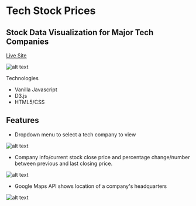# Tech Stock Prices

## Stock Data Visualization for Major Tech Companies
[Live Site](https://stantraub.github.io/Tech-Stock-Prices/public/)

![alt text](https://tech-stocks.s3-us-west-1.amazonaws.com/main+site.png)

Technologies
- Vanilla Javascript
- D3.js
- HTML5/CSS

## Features 

- Dropdown menu to select a tech company to view 

![alt text](https://tech-stocks.s3-us-west-1.amazonaws.com/company_dropdown.png)

- Company info/current stock close price and percentage change/number between previous and last closing price.

![alt text](https://tech-stocks.s3-us-west-1.amazonaws.com/company_info.png)

- Google Maps API shows location of a company's headquarters

![alt text](https://tech-stocks.s3-us-west-1.amazonaws.com/company+location.png)





